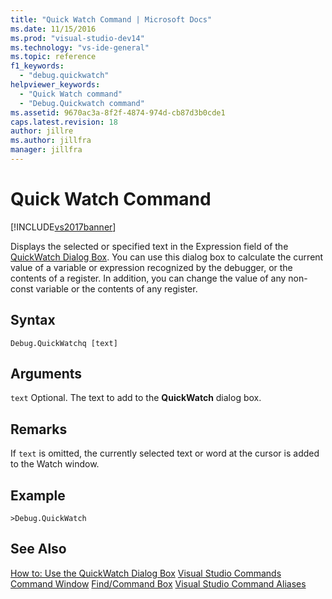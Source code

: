 ```yaml
---
title: "Quick Watch Command | Microsoft Docs"
ms.date: 11/15/2016
ms.prod: "visual-studio-dev14"
ms.technology: "vs-ide-general"
ms.topic: reference
f1_keywords:
  - "debug.quickwatch"
helpviewer_keywords:
  - "Quick Watch command"
  - "Debug.Quickwatch command"
ms.assetid: 9670ac3a-8f2f-4874-974d-cb87d3b0cde1
caps.latest.revision: 18
author: jillre
ms.author: jillfra
manager: jillfra
---
```

# Quick Watch Command
[!INCLUDE[vs2017banner](../../includes/vs2017banner.md)]

Displays the selected or specified text in the Expression field of the [QuickWatch Dialog Box](https://msdn.microsoft.com/library/ffaee1dd-e5ce-4ef2-9401-d28329398867). You can use this dialog box to calculate the current value of a variable or expression recognized by the debugger, or the contents of a register. In addition, you can change the value of any non-const variable or the contents of any register.

## Syntax

```
Debug.QuickWatchq [text]
```

## Arguments
 `text`
 Optional. The text to add to the **QuickWatch** dialog box.

## Remarks
 If `text` is omitted, the currently selected text or word at the cursor is added to the Watch window.

## Example

```
>Debug.QuickWatch
```

## See Also
 [How to: Use the QuickWatch Dialog Box](https://msdn.microsoft.com/library/ffaee1dd-e5ce-4ef2-9401-d28329398867)
 [Visual Studio Commands](../../ide/reference/visual-studio-commands.md)
 [Command Window](../../ide/reference/command-window.md)
 [Find/Command Box](../../ide/find-command-box.md)
 [Visual Studio Command Aliases](../../ide/reference/visual-studio-command-aliases.md)
